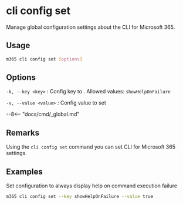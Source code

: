 # cli config set

Manage global configuration settings about the CLI for Microsoft 365.

## Usage

```sh
m365 cli config set [options]
```

## Options

`-k, --key <key>`
: Config key to . Allowed values: `showHelpOnFailure`

`-v, --value <value>`
: Config value to set

--8<-- "docs/cmd/_global.md"

## Remarks

Using the `cli config set` command you can set CLI for Microsoft 365 settings.

## Examples

Set configuration to always display help on command execution failure

```sh
m365 cli config set --key showHelpOnFailure --value true
```
